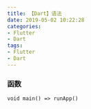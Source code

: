 ```yaml
---
title: 【Dart】语法
date: 2019-05-02 10:22:28
categories: 
- Flutter
- Dart
tags:
- Flutter
- Dart
---
```

### 函数
```
void main() => runApp()

```
